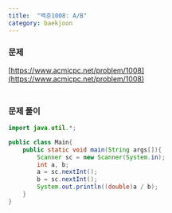 ```yaml
---
title:  "백준1008: A/B"
category: baekjoon
---
```




### 문제

[https://www.acmicpc.net/problem/1008](https://www.acmicpc.net/problem/1008)



### <br>문제 풀이

```java
import java.util.*;

public class Main{
	public static void main(String args[]){
		Scanner sc = new Scanner(System.in);
		int a, b;
		a = sc.nextInt();
		b = sc.nextInt();
		System.out.println((double)a / b);
	}
}
```
